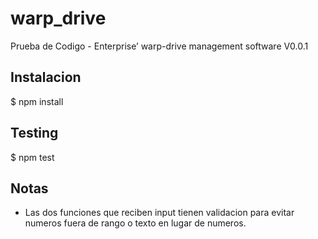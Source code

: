 warp_drive
==========

Prueba de Codigo - Enterprise’ warp-drive management software
V0.0.1

Instalacion
-----------
$ npm install

Testing
-------
$ npm test

Notas
-----
* Las dos funciones que reciben input tienen validacion para evitar numeros fuera de rango o texto en lugar de numeros.
